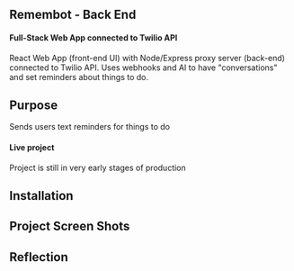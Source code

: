## Remembot - Back End

#### Full-Stack Web App connected to Twilio API

React Web App (front-end UI) with Node/Express proxy server (back-end) connected to Twilio API.  Uses webhooks and AI to have "conversations" and set reminders about things to do.

## Purpose
Sends users text reminders for things to do 

#### Live project

Project is still in very early stages of production


## Installation


## Project Screen Shots



## Reflection